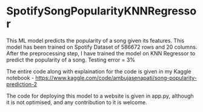 # SpotifySongPopularityKNNRegressor
 This ML model predicts the popularity of a song given its features.
 This model has been trained on Spotify Dataset of 586672 rows and 20 columns.
 After the preprocessing step, I have trained the model on KNN Regressor to predict the popularity of a song.
Testing error = 3%

The entire code along with explaination for the code is given in my Kaggle notebook - https://www.kaggle.com/code/ambujasenapati/song-popularity-prediction-2
 
 The code for deploying this model to a website is given in app.py, although it is not optimised, and any contribution to it is welcome.
